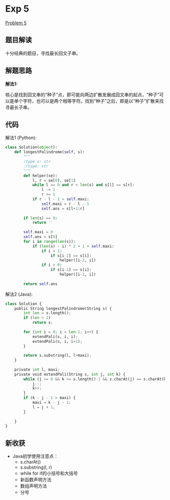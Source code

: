 # Exp 5

[Problem 5](https://leetcode.com/problems/longest-palindromic-substring/)

## 题目解读

十分经典的题目，寻找最长回文子串。

## 解题思路

**解法1:**

核心是找到回文串的“种子”点，即可能向两边扩散发展成回文串的起点，“种子”可以是单个字符，也可以是两个相等字符。找到“种子”之后，即是以“种子”扩散来找寻最长子串。

## 代码

解法1 (Python):

```python
class Solution(object):
    def longestPalindrome(self, s):
        """
        :type s: str
        :rtype: str
        """
        def helper(se):
            l, r = se[0], se[1]
            while l >= 0 and r < len(s) and s[l] == s[r]:
                l -= 1
                r += 1
            if r - l - 1 > self.maxi:
                self.maxi = r - l - 1
                self.ans = s[l+1:r]
        
        if len(s) == 0:
            return ''
        
        self.maxi = 0
        self.ans = s[0]
        for i in range(len(s)):
            if (len(s) - i) * 2 + 1 > self.maxi:
                if i > 1:
                    if s[i-2] == s[i]:
                        helper([i-2, i])
                if i > 0:
                    if s[i-1] == s[i]:
                        helper([i-1, i])
        
        return self.ans
```

解法2 (Java):

```python
class Solution {
    public String longestPalindrome(String s) {
        int len = s.length();
        if (len < 2)
            return s;
        
        for (int i = 0; i < len-1; i++) {
            extendPali(s, i, i);
            extendPali(s, i, i+1);
        }
        
        return s.substring(l, l+maxi);
    }
    
    private int l, maxi;
    private void extendPali(String s, int j, int k) {
        while (j >= 0 && k <= s.length()-1 && s.charAt(j) == s.charAt(k)) {
            j--;
            k++;
        }
        if (k - j - 1 > maxi) {
            maxi = k - j - 1;
            l = j + 1;
        }
            
    }
}
```

## 新收获

- Java初学使用注意点：
  - s.charAt()
  - s.substring(l, r)
  - while for if的小括号和大括号
  - 新函数声明方法
  - 数组声明方法
  - 分号



